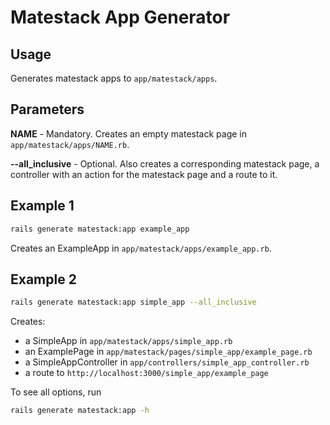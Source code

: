 # Matestack App Generator

## Usage

Generates matestack apps to `app/matestack/apps`.

## Parameters

**NAME** - Mandatory. Creates an empty matestack page in `app/matestack/apps/NAME.rb`.

**--all_inclusive** - Optional. Also creates a corresponding matestack page, a controller with an action for the matestack page and a route to it.

## Example 1

```bash
rails generate matestack:app example_app
```

Creates an ExampleApp in `app/matestack/apps/example_app.rb`.

## Example 2

```bash
rails generate matestack:app simple_app --all_inclusive
```

Creates:
- a SimpleApp in `app/matestack/apps/simple_app.rb`
- an ExamplePage in `app/matestack/pages/simple_app/example_page.rb`
- a SimpleAppController in `app/controllers/simple_app_controller.rb`
- a route to `http://localhost:3000/simple_app/example_page`

To see all options, run
```bash
rails generate matestack:app -h
```

